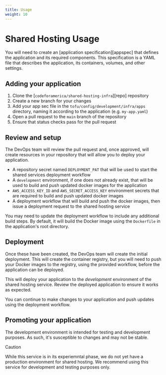 ```yaml
---
title: Usage
weight: 10
---
```

# Shared Hosting Usage

You will need to create an [application specification][appspec] that defines the
application and its required components. This specification is a YAML file
that describes the application, its containers, volumes, and other settings.

## Adding your application

1. Clone the [`codeforamerica/shared-hosting-infra`][repo] repository
1. Create a new branch for your changes
1. Add your app sec file in the `tofu/config/development/infra/apps`
   directory, naming it according to the application (e.g. `my-app.yaml`)
1. Open a pull request to the `main` branch of the repository
1. Ensure that status checks pass for the pull request

## Review and setup

The DevOps team will review the pull request and, once approved, will create
resources in your repository that will allow you to deploy your application.

- A repository secret named `DEPLOYMENT_PAT` that will be used to start the
  shared services deployment workflow
- A `development` environment, if one does not already exist, that will be used
  to build and push updated docker images for the application
- `AWS_ACCESS_KEY_ID` and `AWS_SECRET_ACCESS_KEY` environment secrets that are
  required to build and push updated docker images
- A deployment workflow that will build and push the docker images, then issue
  a deployment request to the shared hosting service

You may need to update the deployment workflow to include any additional build
steps. By default, it will build the Docker image using the `Dockerfile` in the
application's root directory.

## Deployment

Once these have been created, the DevOps team will create the initial
deployment. This will create the container registry, but you will need to push
your Docker images to the registry, using the provided workflow, before the
application can be deployed.

This will deploy your application to the _development_ environment of the shared
hosting service. Review the deployed application to ensure it works as expected.

You can continue to make changes to your application and push updates using the
deployment workflow.

## Promoting your application

The development environment is intended for testing and development purposes. As
such, it's susceptible to changes and may not be stable.

> [!CAUTION]
> While this service is in its experiemntal phase, we do not yet have a
> production environment for shared hosting. We recommend using this service
> for development and testing purposes only.
